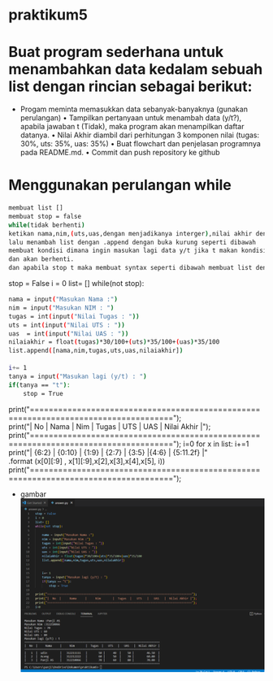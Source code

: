 # praktikum5
# Buat program sederhana untuk menambahkan data kedalam sebuah list dengan rincian sebagai berikut:

- Progam meminta memasukkan data sebanyak-banyaknya (gunakan perulangan) • Tampilkan pertanyaan untuk menambah data (y/t?), apabila jawaban t (Tidak), maka program akan menampilkan daftar datanya. • Nilai Akhir diambil dari perhitungan 3 komponen nilai (tugas: 30%, uts: 35%, uas: 35%) • Buat flowchart dan penjelasan programnya pada README.md. • Commit dan push repository ke github
# Menggunakan perulangan while

```bash
membuat list []
membuat stop = false
while(tidak berhenti)
ketikan nama,nim,(uts,uas,dengan menjadikanya interger),nilai akhir dengan fungsi float agar bisa menampilkan angka koma
lalu menambah list dengan .append dengan buka kurung seperti dibawah
membuat kondisi dimana ingin masukan lagi data y/t jika t makan kondisi stop true
dan akan berhenti.
dan apabila stop t maka membuat syntax seperti dibawah membuat list dengan rapih menggunakan kondisi string.format
```

stop = False i = 0 list= [] while(not stop):

```bash
nama = input("Masukan Nama :")
nim = input("Masukan NIM : ")
tugas = int(input("Nilai Tugas : "))
uts = int(input("Nilai UTS : "))
uas  = int(input("Nilai UAS : "))
nilaiakhir = float(tugas)*30/100+(uts)*35/100+(uas)*35/100
list.append([nama,nim,tugas,uts,uas,nilaiakhir])

i+= 1
tanya = input("Masukan lagi (y/t) : ")
if(tanya == "t"):
    stop = True
```    

print("====================================================================================");        
print("|  No  |     Nama     |     Nim       |  Tugas  |   UTS   |   UAS   |  Nilai Akhir |");
print("====================================================================================");
i=0
for x in list:
    i+=1
    print("|  {6:2}  |  {0:10}  |   {1:9}   |  {2:7} |  {3:5}  |{4:6} |  {5:11.2f}  |"\
        .format (x[0][:9] , x[1][:9],x[2],x[3],x[4],x[5], i))
print("====================================================================================");

- gambar
![image 1](screenshots/s1.png)


